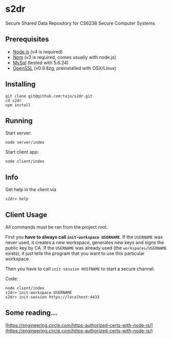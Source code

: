 # s2dr
Secure Shared Data Repository for CS6238 Secure Computer Systems

## Prerequisites

- [Node.js](https://nodejs.org/en/) (v4 is required)
- [Npm](https://www.npmjs.com/) (v3 is required, comes usually with node.js)
- [MySql](https://www.mysql.com/) (tested with 5.6.24)
- [OpenSSL](https://www.openssl.org) (v0.9.8zg, preinstalled with OSX/Linux)

## Installing

```
git clone git@github.com:tajo/s2dr.git
cd s2dr
npm install
```

## Running

Start server:
```
node server/index
```

Start client app:
```
node client/index
```

## Info

Get help in the client via
```
s2dr> help
```

## Client Usage

All commands must be ran from the project root.

First you **have to always call `init-workspace USERNAME`**. If the `USERNAME` was never used, it creates a new workspace, generates new keys and signs the public key by CA. If the `USERNAME` was already used (the `workspaces/USERNAME` exists), it just tells the program that you want to use this particular workspace.

Then you have to call `init-session HOSTNAME` to start a secure channel.

Code:
```
node client/index
s2dr> init-workspace USERNAME
s2dr> init-session https://localhost:4433
```

## Some reading...

[https://engineering.circle.com/https-authorized-certs-with-node-js/](https://engineering.circle.com/https-authorized-certs-with-node-js/)


